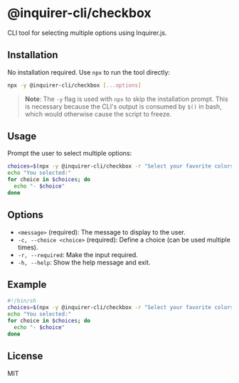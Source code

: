 # @inquirer-cli/checkbox

CLI tool for selecting multiple options using Inquirer.js.

## Installation

No installation required. Use `npx` to run the tool directly:

```bash
npx -y @inquirer-cli/checkbox [...options]
```

> **Note**: The `-y` flag is used with `npx` to skip the installation prompt. This is necessary because the CLI's output is consumed by `$()` in bash, which would otherwise cause the script to freeze.

## Usage

Prompt the user to select multiple options:

```bash
choices=$(npx -y @inquirer-cli/checkbox -r "Select your favorite colors" -c "Red" -c "Blue" -c "Green")
echo "You selected:"
for choice in $choices; do
  echo "- $choice"
done
```

## Options

- `<message>` (required): The message to display to the user.
- `-c, --choice <choice>` (required): Define a choice (can be used multiple times).
- `-r, --required`: Make the input required.
- `-h, --help`: Show the help message and exit.

## Example

```sh
#!/bin/sh
choices=$(npx -y @inquirer-cli/checkbox -r "Select your favorite colors" -c "Red" -c "Blue" -c "Green")
echo "You selected:"
for choice in $choices; do
  echo "- $choice"
done
```

## License

MIT
